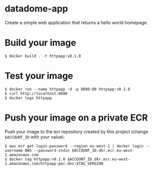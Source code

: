 # datadome-app
Create a simple web application that returns a hello world homepage.

# Build your image
```
$ docker build . -t httpapp:v0.1.0
```

# Test your image
```
$ docker run --name httpapp -d -p 8080:80 httpapp:v0.1.0
$ curl http://localhost:8080
$ docker logs httpapp
```

# Push your image on a private ECR

Push your image to the ecr repository created by this project (change `$ACCOUNT_ID` with your value):
```
$ aws ecr get-login-password --region eu-west-1 | docker login --username AWS --password-stdin $ACCOUNT_ID.dkr.ecr.eu-west-1.amazonaws.com
$ docker tag httpapp:v0.1.0 $ACCOUNT_ID.dkr.ecr.eu-west-1.amazonaws.com/httpapp-poc-dev:$TAG_VERSION
```